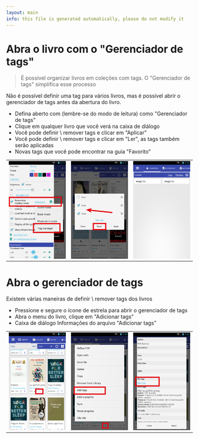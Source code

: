 ```yaml
---
layout: main
info: this file is generated automatically, please do not modify it
---
```


# Abra o livro com o &quot;Gerenciador de tags&quot;

> É possível organizar livros em coleções com tags. O &quot;Gerenciador de tags&quot; simplifica esse processo

Não é possível definir uma tag para vários livros, mas é possível abrir o gerenciador de tags antes da abertura do livro.

* Defina aberto com (lembre-se do modo de leitura) como &quot;Gerenciador de tags&quot;
* Clique em qualquer livro que você verá na caixa de diálogo
* Você pode definir \ remover tags e clicar em &quot;Aplicar&quot;
* Você pode definir \ remover tags e clicar em &quot;Ler&quot;, as tags também serão aplicadas
* Novas tags que você pode encontrar na guia &quot;Favorito&quot;

||||
|-|-|-|
|![](1.png)|![](2.png)|![](3.png)|


# Abra o gerenciador de tags

Existem várias maneiras de definir \ remover tags dos livros

* Pressione e segure o ícone de estrela para abrir o gerenciador de tags
* Abra o menu do livro, clique em &quot;Adicionar tags&quot;
* Caixa de diálogo Informações do arquivo &quot;Adicionar tags&quot;

||||
|-|-|-|
|![](4.png)|![](5.png)|![](6.png)|
